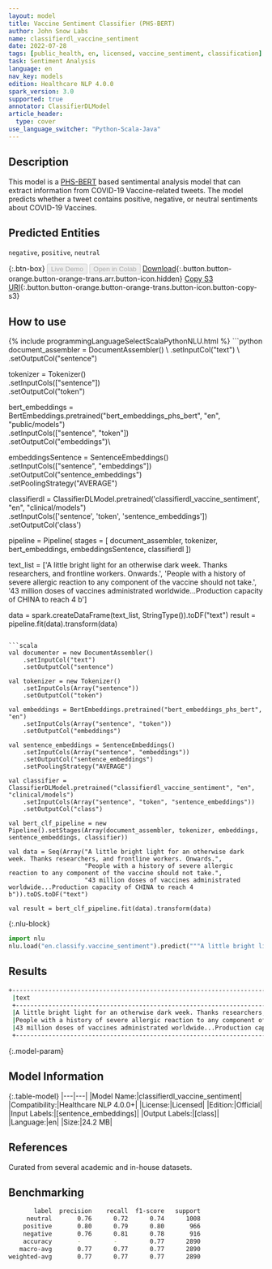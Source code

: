 ```yaml
---
layout: model
title: Vaccine Sentiment Classifier (PHS-BERT)
author: John Snow Labs
name: classifierdl_vaccine_sentiment
date: 2022-07-28
tags: [public_health, en, licensed, vaccine_sentiment, classification]
task: Sentiment Analysis
language: en
nav_key: models
edition: Healthcare NLP 4.0.0
spark_version: 3.0
supported: true
annotator: ClassifierDLModel
article_header:
  type: cover
use_language_switcher: "Python-Scala-Java"
---
```


## Description

This model is a [PHS-BERT](https://arxiv.org/abs/2204.04521) based sentimental analysis model that can extract information from COVID-19 Vaccine-related tweets. The model predicts whether a tweet contains positive, negative, or neutral sentiments about COVID-19 Vaccines.

## Predicted Entities

`negative`, `positive`, `neutral`

{:.btn-box}
<button class="button button-orange" disabled>Live Demo</button>
<button class="button button-orange" disabled>Open in Colab</button>
[Download](https://s3.amazonaws.com/auxdata.johnsnowlabs.com/clinical/models/classifierdl_vaccine_sentiment_en_4.0.0_3.0_1658998378316.zip){:.button.button-orange.button-orange-trans.arr.button-icon.hidden}
[Copy S3 URI](s3://auxdata.johnsnowlabs.com/clinical/models/classifierdl_vaccine_sentiment_en_4.0.0_3.0_1658998378316.zip){:.button.button-orange.button-orange-trans.button-icon.button-copy-s3}

## How to use



<div class="tabs-box" markdown="1">
{% include programmingLanguageSelectScalaPythonNLU.html %}
```python
document_assembler = DocumentAssembler() \
    .setInputCol("text") \
    .setOutputCol("sentence")

tokenizer = Tokenizer() \
    .setInputCols(["sentence"]) \
    .setOutputCol("token")

bert_embeddings = BertEmbeddings.pretrained("bert_embeddings_phs_bert", "en", "public/models")\
    .setInputCols(["sentence", "token"])\
    .setOutputCol("embeddings")\

embeddingsSentence = SentenceEmbeddings() \
    .setInputCols(["sentence", "embeddings"]) \
    .setOutputCol("sentence_embeddings") \
    .setPoolingStrategy("AVERAGE")

classifierdl = ClassifierDLModel.pretrained('classifierdl_vaccine_sentiment', "en", "clinical/models")\
    .setInputCols(['sentence', 'token', 'sentence_embeddings'])\
    .setOutputCol('class')

pipeline = Pipeline(
    stages = [
        document_assembler,
        tokenizer,
        bert_embeddings,
        embeddingsSentence,
        classifierdl
    ])

text_list = ['A little bright light for an otherwise dark week. Thanks researchers, and frontline workers. Onwards.', 
             'People with a history of severe allergic reaction to any component of the vaccine should not take.', 
             '43 million doses of vaccines administrated worldwide...Production capacity of CHINA to reach 4 b']

data = spark.createDataFrame(text_list, StringType()).toDF("text")
result = pipeline.fit(data).transform(data)
```

```scala
val documenter = new DocumentAssembler() 
    .setInputCol("text") 
    .setOutputCol("sentence")

val tokenizer = new Tokenizer()
    .setInputCols(Array("sentence"))
    .setOutputCol("token")

val embeddings = BertEmbeddings.pretrained("bert_embeddings_phs_bert", "en")
    .setInputCols(Array("sentence", "token"))
    .setOutputCol("embeddings")

val sentence_embeddings = SentenceEmbeddings()
    .setInputCols(Array("sentence", "embeddings"))
    .setOutputCol("sentence_embeddings")
    .setPoolingStrategy("AVERAGE")

val classifier = ClassifierDLModel.pretrained("classifierdl_vaccine_sentiment", "en", "clinical/models")
    .setInputCols(Array("sentence", "token", "sentence_embeddings"))
    .setOutputCol("class")

val bert_clf_pipeline = new Pipeline().setStages(Array(document_assembler, tokenizer, embeddings, sentence_embeddings, classifier))

val data = Seq(Array("A little bright light for an otherwise dark week. Thanks researchers, and frontline workers. Onwards.", 
                     "People with a history of severe allergic reaction to any component of the vaccine should not take.", 
                     "43 million doses of vaccines administrated worldwide...Production capacity of CHINA to reach 4 b")).toDS.toDF("text")

val result = bert_clf_pipeline.fit(data).transform(data)
```




{:.nlu-block}
```python
import nlu
nlu.load("en.classify.vaccine_sentiment").predict("""A little bright light for an otherwise dark week. Thanks researchers, and frontline workers. Onwards.""")
```

</div>

## Results

```bash
+-----------------------------------------------------------------------------------------------------+----------+
 |text                                                                                                 |class     |
 +-----------------------------------------------------------------------------------------------------+----------+
 |A little bright light for an otherwise dark week. Thanks researchers, and frontline workers. Onwards.|[positive]|
 |People with a history of severe allergic reaction to any component of the vaccine should not take.   |[negative]|
 |43 million doses of vaccines administrated worldwide...Production capacity of CHINA to reach 4 b     |[neutral] |
 +-----------------------------------------------------------------------------------------------------+----------+
```

{:.model-param}
## Model Information

{:.table-model}
|---|---|
|Model Name:|classifierdl_vaccine_sentiment|
|Compatibility:|Healthcare NLP 4.0.0+|
|License:|Licensed|
|Edition:|Official|
|Input Labels:|[sentence_embeddings]|
|Output Labels:|[class]|
|Language:|en|
|Size:|24.2 MB|

## References

Curated from several academic and in-house datasets.

## Benchmarking

```bash
       label  precision    recall  f1-score   support
     neutral       0.76      0.72      0.74      1008
    positive       0.80      0.79      0.80       966
    negative       0.76      0.81      0.78       916
    accuracy       -         -         0.77      2890
   macro-avg       0.77      0.77      0.77      2890
weighted-avg       0.77      0.77      0.77      2890
```
